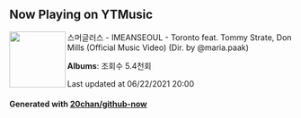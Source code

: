 ## Now Playing on YTMusic

[<img align="left" width="100" src="https://i.ytimg.com/vi/8WOeMO-M7wM/sddefault.jpg?sqp=-oaymwEWCJADEOEBIAQqCghqEJQEGHgg6AJIWg&rs">](https://music.youtube.com/watch?v=8WOeMO-M7wM)

스머글러스 - IMEANSEOUL - Toronto feat. Tommy Strate, Don Mills (Official Music Video) (Dir. by @maria.paak)

**Albums**: 조회수 5.4천회

Last updated at 06/22/2021 20:00

#### Generated with [20chan/github-now](https://github.com/20chan/github-now)
